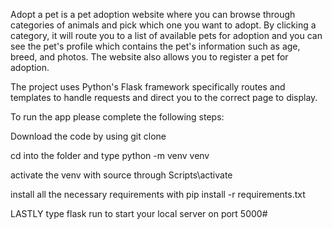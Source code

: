 Adopt a pet is a pet adoption website where you can browse through categories of animals and pick which one you want to adopt.
By clicking a category, it will route you to a list of available pets for adoption and you can see the pet's profile which contains the pet's information such as age, breed, and photos.
The website also allows you to register a pet for adoption.

The project uses Python's Flask framework specifically routes and templates to handle requests and direct you to the correct page to display.


To run the app please complete the following steps:

Download the code by using git clone

cd into the folder and type python -m venv venv

activate the venv with source through Scripts\activate

install all the necessary requirements with pip install -r requirements.txt

LASTLY type flask run to start your local server on port 5000#
